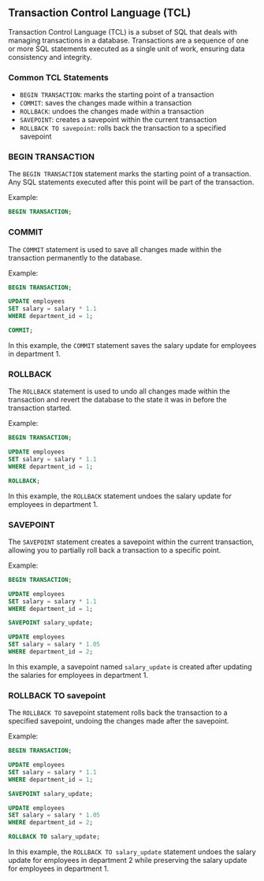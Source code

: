 ## Transaction Control Language (TCL)

Transaction Control Language (TCL) is a subset of SQL that deals with managing transactions in a database. Transactions are a sequence of one or more SQL statements executed as a single unit of work, ensuring data consistency and integrity.

### Common TCL Statements

- `BEGIN TRANSACTION`: marks the starting point of a transaction
- `COMMIT`: saves the changes made within a transaction
- `ROLLBACK`: undoes the changes made within a transaction
- `SAVEPOINT`: creates a savepoint within the current transaction
- `ROLLBACK TO savepoint`: rolls back the transaction to a specified savepoint

### BEGIN TRANSACTION

The `BEGIN TRANSACTION` statement marks the starting point of a transaction. Any SQL statements executed after this point will be part of the transaction.

Example:

```sql
BEGIN TRANSACTION;
```

### COMMIT

The `COMMIT` statement is used to save all changes made within the transaction permanently to the database.

Example:

```sql
BEGIN TRANSACTION;

UPDATE employees
SET salary = salary * 1.1
WHERE department_id = 1;

COMMIT;
```

In this example, the `COMMIT` statement saves the salary update for employees in department 1.

### ROLLBACK

The `ROLLBACK` statement is used to undo all changes made within the transaction and revert the database to the state it was in before the transaction started.

Example:

```sql
BEGIN TRANSACTION;

UPDATE employees
SET salary = salary * 1.1
WHERE department_id = 1;

ROLLBACK;
```

In this example, the `ROLLBACK` statement undoes the salary update for employees in department 1.

### SAVEPOINT

The `SAVEPOINT` statement creates a savepoint within the current transaction, allowing you to partially roll back a transaction to a specific point.

Example:

```sql
BEGIN TRANSACTION;

UPDATE employees
SET salary = salary * 1.1
WHERE department_id = 1;

SAVEPOINT salary_update;

UPDATE employees
SET salary = salary * 1.05
WHERE department_id = 2;
```

In this example, a savepoint named `salary_update` is created after updating the salaries for employees in department 1.

### ROLLBACK TO savepoint

The `ROLLBACK TO` savepoint statement rolls back the transaction to a specified savepoint, undoing the changes made after the savepoint.

Example:

```sql
BEGIN TRANSACTION;

UPDATE employees
SET salary = salary * 1.1
WHERE department_id = 1;

SAVEPOINT salary_update;

UPDATE employees
SET salary = salary * 1.05
WHERE department_id = 2;

ROLLBACK TO salary_update;
```

In this example, the `ROLLBACK TO salary_update` statement undoes the salary update for employees in department 2 while preserving the salary update for employees in department 1.

